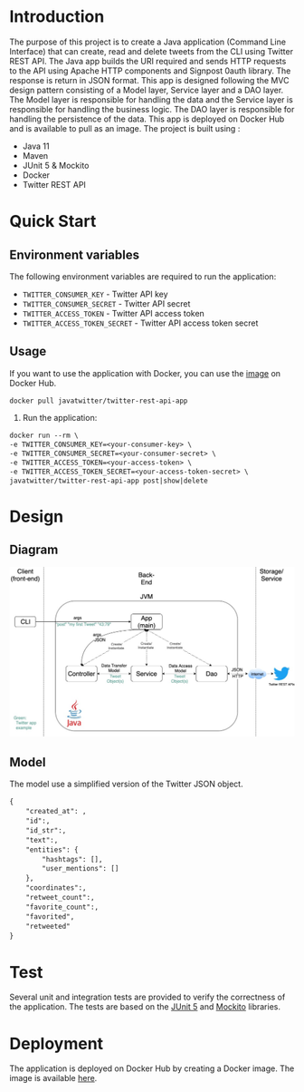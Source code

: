 # Introduction

The purpose of this project is to create a Java application (Command Line Interface) that can create, read and delete tweets from the CLI using Twitter REST API.
The Java  app builds the URI required and sends HTTP requests to the API using Apache HTTP components and Signpost 0auth library. The response is return in JSON format.
This app is designed following the MVC design pattern consisting of a Model layer, Service layer and a DAO layer. The Model layer is responsible for handling 
the data and the Service layer is responsible for handling the business logic. The DAO layer is responsible for handling the persistence of the data.
This app is deployed on Docker Hub and is available to pull as an image. 
The project is built using :
- Java 11
- Maven
- JUnit 5 & Mockito
- Docker
- Twitter REST API

# Quick Start

## Environment variables
The following environment variables are required to run the application:
- `TWITTER_CONSUMER_KEY` - Twitter API key
- `TWITTER_CONSUMER_SECRET` - Twitter API secret
- `TWITTER_ACCESS_TOKEN` - Twitter API access token
- `TWITTER_ACCESS_TOKEN_SECRET` - Twitter API access token secret

## Usage
If you want to use the application with Docker, you can use the [image](https://hub.docker.com/r/javatwitter/twitter-rest-api-app/) on Docker Hub.
```
docker pull javatwitter/twitter-rest-api-app
```
1. Run the application:
```
docker run --rm \
-e TWITTER_CONSUMER_KEY=<your-consumer-key> \
-e TWITTER_CONSUMER_SECRET=<your-consumer-secret> \
-e TWITTER_ACCESS_TOKEN=<your-access-token> \
-e TWITTER_ACCESS_TOKEN_SECRET=<your-access-token-secret> \
javatwitter/twitter-rest-api-app post|show|delete
```

# Design

## Diagram
<div align="center">
<p align="center" style="width:100%;">
  <img src="assets/Architecture.jpg" alt="model"/>
</p>
</div>

## Model
The model use a simplified version of the Twitter JSON object.
```markdown
{
    "created_at": ,
    "id":,
    "id_str":,
    "text":,
    "entities": {
        "hashtags": [],
        "user_mentions": []
    },
    "coordinates":,
    "retweet_count":,
    "favorite_count":,
    "favorited",
    "retweeted"  
}
```

# Test
Several unit and integration tests are provided to verify the correctness of the application. The tests are based on the [JUnit 5](https://junit.org/) and [Mockito](https://site.mockito.org/) libraries.

# Deployment
The application is deployed on Docker Hub by creating a Docker image. The image is available [here](https://hub.docker.com/r/javatwitter/twitter-rest-api-app/).